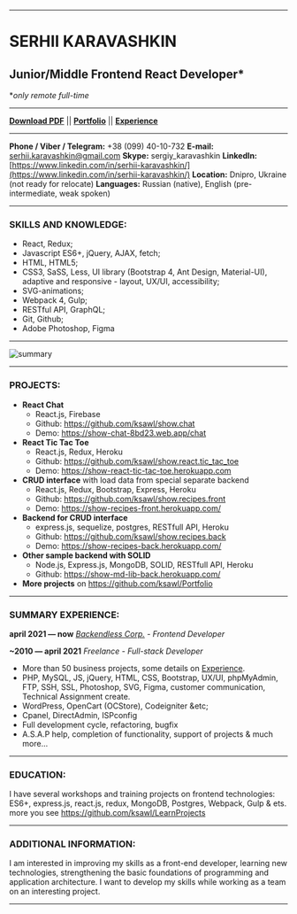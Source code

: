 ***
# SERHII KARAVASHKIN
## Junior/Middle Frontend React Developer*
**only remote full-time*
***

<!-- MENU -->
**[Download PDF](https://github.com/ksawl/ksawl/blob/master/Serhii_Karavashkin_Frontend_React_Developer.pdf)** ||
**[Portfolio](https://github.com/ksawl/Portfolio)** ||
**[Experience](https://github.com/ksawl/ksawl/blob/master/experience.md)**
***

<!-- CONTACTS -->
**Phone / Viber / Telegram:** +38 (099) 40-10-732
**E-mail:** serhii.karavashkin@gmail.com
**Skype:** sergiy_karavashkin
**LinkedIn:** [https://www.linkedin.com/in/serhii-karavashkin/](https://www.linkedin.com/in/serhii-karavashkin/)
**Location:** Dnipro, Ukraine (not ready for relocate)
**Languages:** Russian (native), English (pre-intermediate, weak spoken)
***

### SKILLS AND KNOWLEDGE:

- React, Redux;
- Javascript ES6+, jQuery, AJAX, fetch;
- HTML, HTML5;
- CSS3, SaSS, Less, UI library (Bootstrap 4, Ant Design, Material-UI), adaptive and responsive - layout, UX/UI, accessibility;
- SVG-animations;
- Webpack 4, Gulp;
- RESTful API, GraphQL;
- Git, Github;
- Adobe Photoshop, Figma
***

![summary](https://cr-ss-service.azurewebsites.net/api/ScreenShot?widget=summary&username=ksawl)
***

### PROJECTS:
- **React Chat**
    - React.js, Firebase
    - Github: https://github.com/ksawl/show.chat
    - Demo: https://show-chat-8bd23.web.app/chat
- **React Tic Tac Toe**
    - React.js, Redux, Heroku
    - Github: https://github.com/ksawl/show.react.tic_tac_toe
    - Demo: https://show-react-tic-tac-toe.herokuapp.com
- **CRUD interface** with load data from special separate backend
    - React.js, Redux, Bootstrap, Express, Heroku
    - Github: https://github.com/ksawl/show.recipes.front
    - Demo: https://show-recipes-front.herokuapp.com/
- **Backend for CRUD interface**
    - express.js, sequelize, postgres, RESTfull API, Heroku
    - Github: https://github.com/ksawl/show.recipes.back
    - Demo: https://show-recipes-back.herokuapp.com/
- **Other sample backend with SOLID**
    - Node.js, Express.js, MongoDB, SOLID, RESTfull API, Heroku
    - Github: https://show-md-lib-back.herokuapp.com/
- **More projects** on https://github.com/ksawl/Portfolio
***

### SUMMARY EXPERIENCE:

**april 2021 — now**
    *[Backendless Corp.](https://backendless.com/) - Frontend Developer*

**~2010 — april 2021**
    *Freelance - Full-stack Developer*
- More than 50 business projects, some details on [Experience](https://github.com/ksawl/ksawl/blob/master/experience.md).
- PHP, MySQL, JS, jQuery, HTML, CSS, Bootstrap, UX/UI, phpMyAdmin, FTP, SSH, SSL, Photoshop, SVG, Figma, customer communication, Тесhnical Assignment create.
- WordPress, OpenCart (OCStore), Codeigniter &etc;
- Cpanel, DirectAdmin, ISPconfig
- Full development cycle, refactoring, bugfix
- A.S.A.P help, completion of functionality, support of projects & much more...
***

### EDUCATION:

I have several workshops and training projects on frontend technologies:
ES6+, express.js, react.js, redux, MongoDB, Postgres, Webpack, Gulp & ets.
more you see https://github.com/ksawl/LearnProjects
***

### ADDITIONAL INFORMATION:

I am interested in improving my skills as a front-end developer, learning new technologies, strengthening the basic foundations of programming and application architecture.
I want to develop my skills while working as a team on an interesting project.
***